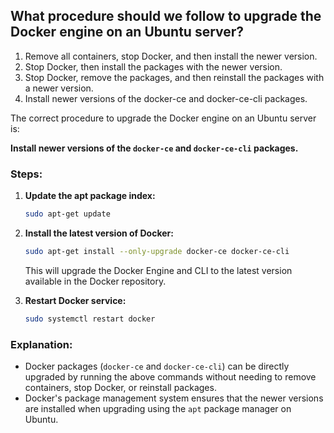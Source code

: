## What procedure should we follow to upgrade the Docker engine on an Ubuntu server? 
1. Remove all containers, stop Docker, and then install the newer version. 
2. Stop Docker, then install the packages with the newer version. 
3. Stop Docker, remove the packages, and then reinstall the packages with a newer version. 
4. Install newer versions of the docker-ce and docker-ce-cli packages.

The correct procedure to upgrade the Docker engine on an Ubuntu server is:

**Install newer versions of the `docker-ce` and `docker-ce-cli` packages.**

### **Steps:**
1. **Update the apt package index:**
   ```bash
   sudo apt-get update
   ```

2. **Install the latest version of Docker:**
   ```bash
   sudo apt-get install --only-upgrade docker-ce docker-ce-cli
   ```

   This will upgrade the Docker Engine and CLI to the latest version available in the Docker repository.

3. **Restart Docker service:**
   ```bash
   sudo systemctl restart docker
   ```

### **Explanation:**
- Docker packages (`docker-ce` and `docker-ce-cli`) can be directly upgraded by running the above commands without needing to remove containers, stop Docker, or reinstall packages.
- Docker's package management system ensures that the newer versions are installed when upgrading using the `apt` package manager on Ubuntu.
